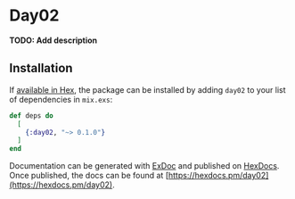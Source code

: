 # Day02

**TODO: Add description**

## Installation

If [available in Hex](https://hex.pm/docs/publish), the package can be installed
by adding `day02` to your list of dependencies in `mix.exs`:

```elixir
def deps do
  [
    {:day02, "~> 0.1.0"}
  ]
end
```

Documentation can be generated with [ExDoc](https://github.com/elixir-lang/ex_doc)
and published on [HexDocs](https://hexdocs.pm). Once published, the docs can
be found at [https://hexdocs.pm/day02](https://hexdocs.pm/day02).
